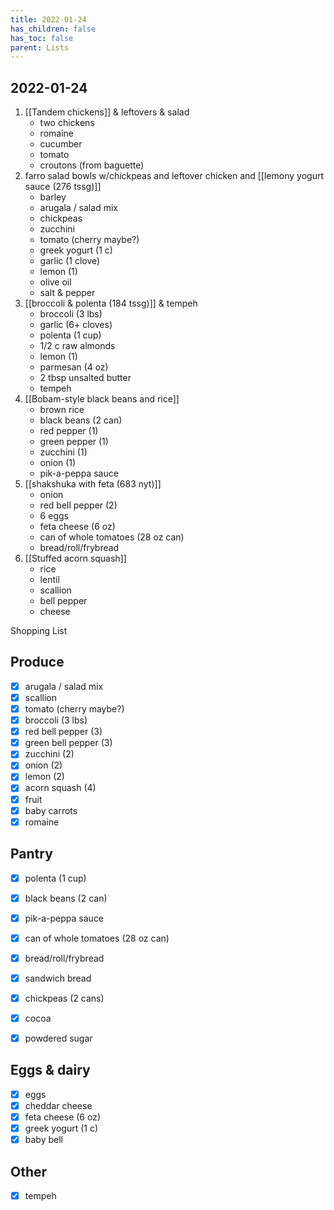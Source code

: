 ```yaml
---
title: 2022-01-24
has_children: false
has_toc: false
parent: Lists
---
```


## 2022-01-24
1. [[Tandem chickens]] & leftovers & salad
	- two chickens
	- romaine
	- cucumber
	- tomato
	- croutons (from baguette)
2. farro salad bowls w/chickpeas and leftover chicken and [[lemony yogurt sauce (276 tssg)]]
	- barley 
	- arugala / salad mix
	- chickpeas
	- zucchini
	- tomato (cherry maybe?)
	- greek yogurt (1 c)
	- garlic (1 clove)
	- lemon (1)
	- olive oil
	- salt & pepper
3. [[broccoli & polenta (184 tssg)]] & tempeh
	- broccoli (3 lbs)
	- garlic (6+ cloves)
	- polenta (1 cup)
	- 1/2 c raw almonds
	- lemon (1)
	- parmesan (4 oz)
	- 2 tbsp unsalted butter
	- tempeh
4. [[Bobam-style black beans and rice]]
	- brown rice
	- black beans (2 can)
	- red pepper (1)
	- green pepper (1)
	- zucchini (1)
	- onion (1)
	- pik-a-peppa sauce
5. [[shakshuka with feta (683 nyt)]]
	- onion
	- red bell pepper (2)
	- 6 eggs
	- feta cheese (6 oz)
	- can of whole tomatoes (28 oz can)
	- bread/roll/frybread
6. [[Stuffed acorn squash]]
	- rice
	- lentil
	- scallion
	- bell pepper
	- cheese



Shopping List

## Produce
- [x] arugala / salad mix
- [x] scallion
- [x] tomato (cherry maybe?)
- [x] broccoli (3 lbs)
- [x] red bell pepper (3)
- [x] green bell pepper (3)
- [x] zucchini (2)
- [x] onion (2)
- [x] lemon (2)
- [x] acorn squash (4)
- [x] fruit
- [x] baby carrots
- [x] romaine

## Pantry
- [x] polenta (1 cup)
- [x] black beans (2 can)
- [x] pik-a-peppa sauce
- [x] can of whole tomatoes (28 oz can)
- [x] bread/roll/frybread
- [x] sandwich bread
- [x] chickpeas (2 cans)
- [x] cocoa
- [x] powdered sugar


## Eggs & dairy
- [x] eggs
- [x] cheddar cheese 
- [x] feta cheese (6 oz)
- [x] greek yogurt (1 c)
- [x] baby bell

## Other
- [x] tempeh